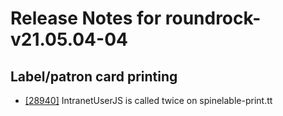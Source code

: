 
# Release Notes for roundrock-v21.05.04-04

## Label/patron card printing

- [[28940]](http://bugs.koha-community.org/bugzilla3/show_bug.cgi?id=28940) IntranetUserJS is called twice on spinelable-print.tt


